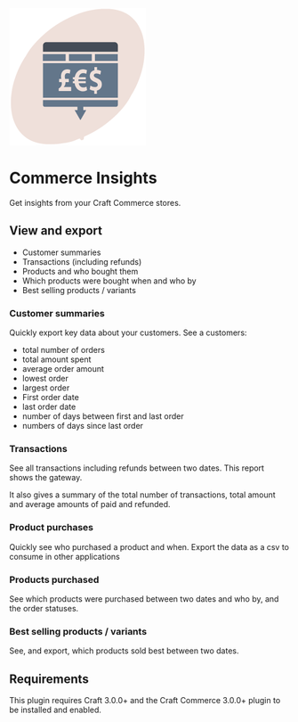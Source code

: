 
![Commerce Insights](resources/img/logo_dispositiontools_commerce_insights.png)

# Commerce Insights
Get insights from your Craft Commerce stores.

## View and export
- Customer summaries
- Transactions (including refunds)
- Products and who bought them
- Which products were bought when and who by
- Best selling products / variants

### Customer summaries
Quickly export key data about your customers.
See a customers:
- total number of orders
- total amount spent
- average order amount
- lowest order
- largest order
- First order date
- last order date
- number of days between first and last order
- numbers of days since last order

### Transactions
See all transactions including refunds between two dates. This report shows the gateway.

It also gives a summary of the total number of transactions, total amount and average amounts of paid and refunded.

### Product purchases
Quickly see who purchased a product and when. Export the data as a csv to consume in other applications

### Products purchased
See which products were purchased between two dates and who by, and the order statuses.

### Best selling products / variants
See, and export, which products sold best between two dates.

## Requirements
This plugin requires Craft 3.0.0+ and the Craft Commerce 3.0.0+ plugin to be installed and enabled.
